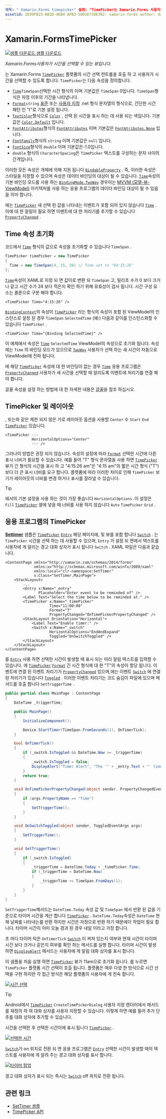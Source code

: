 ```yaml
---
제목: " Xamarin.Forms timepicker" 설명: "TimePicker는 Xamarin.Forms 사용자가 시간을 선택할 수 있는 뷰입니다. 이 문서에서는 응용 프로그램에서 TimePicker를 사용 하는 방법을 설명 Xamarin.Forms 합니다. "
assetid: 2E99FB23-B82D-4EB4-AFB3-5002E736E7B2: xamarin-forms author: davidbritch: dabritch:: 10/16/2018-loc: [ Xamarin.Forms ,]입니다. Xamarin.Essentials
---
```


# <a name="xamarinforms-timepicker"></a>Xamarin.FormsTimePicker

[![샘플 다운로드](~/media/shared/download.png) 샘플 다운로드](https://docs.microsoft.com/samples/xamarin/xamarin-forms-samples/userinterface-timepicker)

_Xamarin.Forms사용자가 시간을 선택할 수 있는 뷰입니다._

는 Xamarin.Forms [`TimePicker`](xref:Xamarin.Forms.TimePicker) 플랫폼의 시간 선택 컨트롤을 호출 하 고 사용자가 시간을 선택할 수 있도록 합니다. `TimePicker`는 다음 속성을 정의합니다.

- [`Time`](xref:Xamarin.Forms.TimePicker.Time)`TimeSpan`선택한 시간 형식의 이며 기본값은 `TimeSpan` 0입니다. `TimeSpan`형식은 자정 이후의 기간을 나타냅니다.
- [`Format`](xref:Xamarin.Forms.TimePicker.Format)`string` [표준](/dotnet/standard/base-types/standard-date-and-time-format-strings/) 또는 [사용자 지정](/dotnet/standard/base-types/custom-date-and-time-format-strings/) .net 형식 문자열의 형식으로, 간단한 시간 패턴 인 "t"로 기본 설정 됩니다.
- [`TextColor`](xref:Xamarin.Forms.TimePicker.TextColor)형식으로 [`Color`](xref:Xamarin.Forms.Color) , 선택 된 시간을 표시 하는 데 사용 되는 색입니다. 기본값은 [`Color.Default`](xref:Xamarin.Forms.Color.Default) 입니다.
- [`FontAttributes`](xref:Xamarin.Forms.TimePicker.FontAttributes)형식의 [`FontAttributes`](xref:Xamarin.Forms.FontAttributes) 이며 기본값은 [`FontAtributes.None`](xref:Xamarin.Forms.FontAttributes.None) 입니다.
- [`FontFamily`](xref:Xamarin.Forms.TimePicker.FontFamily)형식의 `string` 이며 기본값은 `null` 입니다.
- [`FontSize`](xref:Xamarin.Forms.TimePicker.FontSize)형식의 `double` 이며 기본값은-1.0입니다.
- `double` 형식의 `CharacterSpacing`은 `TimePicker` 텍스트를 구성하는 문자 사이의 간격입니다.

이러한 모든 속성은 개체에 의해 지원 됩니다 [`BindableProperty`](xref:Xamarin.Forms.BindableProperty) . 즉, 이러한 속성은 스타일을 지정할 수 있으며 속성은 데이터 바인딩의 대상이 될 수 있습니다. [`Time`](xref:Xamarin.Forms.TimePicker.Time)속성의 기본 바인딩 모드를 사용 하는 [`BindingMode.TwoWay`](xref:Xamarin.Forms.BindingMode.TwoWay) 경우이는 [MVVM (모델-뷰-ViewModel)](~/xamarin-forms/enterprise-application-patterns/mvvm.md) 아키텍처를 사용 하는 응용 프로그램의 데이터 바인딩 대상이 될 수 있음을 의미 합니다.

에는 [`TimePicker`](xref:Xamarin.Forms.TimePicker) 새 선택 된 값을 나타내는 이벤트가 포함 되어 있지 않습니다 [`Time`](xref:Xamarin.Forms.TimePicker.Time) . 이에 대 한 알림이 필요 하면 이벤트에 대 한 처리기를 추가할 수 있습니다 [`PropertyChanged`](xref:Xamarin.Forms.BindableObject.PropertyChanged) .

## <a name="initializing-the-time-property"></a>Time 속성 초기화

코드에서 [`Time`](xref:Xamarin.Forms.TimePicker.Time) 형식의 값으로 속성을 초기화할 수 있습니다 `TimeSpan` .

```csharp
TimePicker timePicker = new TimePicker
{
  Time = new TimeSpan(4, 15, 26) // Time set to "04:15:26"
};
```

[`Time`](xref:Xamarin.Forms.TimePicker.Time)속성이 XAML로 지정 되 면 값이로 변환 되 `TimeSpan` 고, 밀리초 수가 0 보다 크거나 같고 시간 수가 24 보다 적은지 확인 하기 위해 유효성이 검사 됩니다. 시간 구성 요소는 콜론으로 구분 해야 합니다.

```xaml
<TimePicker Time="4:15:26" />
```

[`BindingContext`](xref:Xamarin.Forms.BindableObject.BindingContext)의 속성이 [`TimePicker`](xref:Xamarin.Forms.TimePicker) 라는 형식의 속성이 포함 된 ViewModel의 인스턴스로 설정 된 경우 `TimeSpan` `SelectedTime` (예:) 다음과 같이를 인스턴스화할 수 있습니다 `TimePicker` .

```xaml
<TimePicker Time="{Binding SelectedTime}" />
```

이 예제에서 속성은 [`Time`](xref:Xamarin.Forms.TimePicker.Time) `SelectedTime` ViewModel의 속성으로 초기화 됩니다. 속성에는 `Time` 의 바인딩 모드가 있으므로 [`TwoWay`](xref:Xamarin.Forms.BindingMode.TwoWay) 사용자가 선택 하는 새 시간이 자동으로 ViewModel에 전파 됩니다.

에 해당 [`TimePicker`](xref:Xamarin.Forms.TimePicker) 속성에 대 한 바인딩이 없는 경우 [`Time`](xref:Xamarin.Forms.TimePicker.Time) 응용 프로그램은 [`PropertyChanged`](xref:Xamarin.Forms.BindableObject.PropertyChanged) 사용자가 새 시간을 선택할 때 알리도록 이벤트에 처리기를 연결 해야 합니다.

글꼴 속성을 설정 하는 방법에 대 한 자세한 내용은 [글꼴](~/xamarin-forms/user-interface/text/fonts.md)을 참조 하십시오.

## <a name="timepicker-and-layout"></a>TimePicker 및 레이아웃

, 또는와 같은 제한 되지 않은 가로 레이아웃 옵션을 사용할 `Center` 수 `Start` `End` [`TimePicker`](xref:Xamarin.Forms.TimePicker) 있습니다.

```xaml
<TimePicker ···
            HorizontalOptions="Center"
            ··· />
```

그러나이 방법은 권장 되지 않습니다. 속성의 설정에 따라 [`Format`](xref:Xamarin.Forms.TimePicker.Format) 선택한 시간에 다른 표시 너비가 필요할 수 있습니다. 예를 들어 "T" 형식 문자열을 사용 하면 [`TimePicker`](xref:Xamarin.Forms.TimePicker) 뷰가 긴 형식의 시간을 표시 하 고 "4:15:26 am"은 "4:15 am"의 짧은 시간 형식 ("T") 보다 더 큰 표시 너비를 요구 합니다. 플랫폼에 따라 이러한 차이로 인해 `TimePicker` 보기가 레이아웃의 너비를 변경 하거나 표시를 잘라낼 수 있습니다.

> [!TIP]
> 에서의 기본 설정을 사용 하는 것이 가장 좋습니다 `HorizontalOptions` .이 설정은 `Fill` [`TimePicker`](xref:Xamarin.Forms.TimePicker) 셀에 넣을 때 너비를 사용 하지 않습니다 `Auto` `TimePicker` `Grid` .

## <a name="timepicker-in-an-application"></a>응용 프로그램의 TimePicker

[**Settimer**](https://docs.microsoft.com/samples/xamarin/xamarin-forms-samples/userinterface-timepicker) 샘플은 [`TimePicker`](xref:Xamarin.Forms.TimePicker) [`Entry`](xref:Xamarin.Forms.Entry) 해당 페이지에, 및 뷰를 포함 합니다 [`Switch`](xref:Xamarin.Forms.Switch) . 는 `TimePicker` 시간을 선택 하는 데 사용할 수 있으며, `Entry` 가 설정 되 면에서 텍스트를 사용자에 게 알리는 경고 대화 상자가 표시 됩니다 `Switch` . XAML 파일은 다음과 같습니다.

```xaml
<ContentPage xmlns="http://xamarin.com/schemas/2014/forms"
             xmlns:x="http://schemas.microsoft.com/winfx/2009/xaml"
             xmlns:local="clr-namespace:SetTimer"
             x:Class="SetTimer.MainPage">
    <StackLayout>
        ...
        <Entry x:Name="_entry"
               Placeholder="Enter event to be reminded of" />
        <Label Text="Select the time below to be reminded at." />
        <TimePicker x:Name="_timePicker"
                    Time="11:00:00"
                    Format="T"
                    PropertyChanged="OnTimePickerPropertyChanged" />
        <StackLayout Orientation="Horizontal">
            <Label Text="Enable timer:" />
            <Switch x:Name="_switch"
                    HorizontalOptions="EndAndExpand"
                    Toggled="OnSwitchToggled" />
        </StackLayout>
    </StackLayout>
</ContentPage>
```

를 [`Entry`](xref:Xamarin.Forms.Entry) 사용 하면 선택한 시간이 발생할 때 표시 되는 미리 알림 텍스트를 입력할 수 있습니다. 에 [`TimePicker`](xref:Xamarin.Forms.TimePicker) [`Format`](xref:Xamarin.Forms.TimePicker.Format) 긴 시간 형식에 대 한 "T"의 속성이 할당 됩니다. 이벤트에 연결 된 이벤트 처리기가 [`PropertyChanged`](xref:Xamarin.Forms.BindableObject.PropertyChanged) 있으며,에는 이벤트 [`Switch`](xref:Xamarin.Forms.Switch) 에 연결 된 처리기가 있습니다 [`Toggled`](xref:Xamarin.Forms.Switch.Toggled) . 이러한 이벤트 처리기는 코드 숨김이 파일에 있으며 메서드를 호출 합니다 `SetTriggerTime` .

```csharp
public partial class MainPage : ContentPage
{
    DateTime _triggerTime;

    public MainPage()
    {
        InitializeComponent();

        Device.StartTimer(TimeSpan.FromSeconds(1), OnTimerTick);
    }

    bool OnTimerTick()
    {
        if (_switch.IsToggled && DateTime.Now >= _triggerTime)
        {
            _switch.IsToggled = false;
            DisplayAlert("Timer Alert", "The '" + _entry.Text + "' timer has elapsed", "OK");
        }
        return true;
    }

    void OnTimePickerPropertyChanged(object sender, PropertyChangedEventArgs args)
    {
        if (args.PropertyName == "Time")
        {
            SetTriggerTime();
        }
    }

    void OnSwitchToggled(object sender, ToggledEventArgs args)
    {
        SetTriggerTime();
    }

    void SetTriggerTime()
    {
        if (_switch.IsToggled)
        {
            _triggerTime = DateTime.Today + _timePicker.Time;
            if (_triggerTime < DateTime.Now)
            {
                _triggerTime += TimeSpan.FromDays(1);
            }
        }
    }
}
```

`SetTriggerTime`메서드는 `DateTime.Today` 속성 값 및 `TimeSpan` 에서 반환 된 값을 기준으로 타이머 시간을 계산 합니다 [`TimePicker`](xref:Xamarin.Forms.TimePicker) . `DateTime.Today`속성은 `DateTime` 현재 날짜를 나타내는를 반환 하지만 시간은 자정으로 반환 하기 때문에이 작업이 필요 합니다. 타이머 시간이 이미 오늘 경과 된 경우 내일 이라고 가정 합니다.

초 마다 타이머 틱은 `OnTimerTick` [`Switch`](xref:Xamarin.Forms.Switch) 이 켜져 있는지 여부와 현재 시간이 타이머 시간 보다 크거나 같은지 여부를 확인 하는 메서드를 실행 합니다. 타이머 시간이 발생 하면 [`DisplayAlert`](xref:Xamarin.Forms.Page.DisplayAlert*) 메서드는 사용자에 게 알림 대화 상자를 표시 합니다.

이 샘플을 처음 실행 하면 [`TimePicker`](xref:Xamarin.Forms.TimePicker) 뷰가 11am으로 초기화 됩니다. 를 누르면 `TimePicker` 플랫폼 시간 선택이 호출 됩니다. 플랫폼은 매우 다양 한 방식으로 시간 선택을 구현 하지만 각 접근 방식은 해당 플랫폼의 사용자에 게 친숙 합니다.

[![시간 선택](timepicker-images/timepicker-open.png "시간 선택")](timepicker-images/timepicker-open-large.png#lightbox "시간 선택")

> [!TIP]
> Android에서 [`TimePicker`](xref:Xamarin.Forms.TimePicker) `CreateTimePickerDialog` 사용자 지정 렌더러에서 메서드를 재정의 하 여 대화 상자를 사용자 지정할 수 있습니다. 이렇게 하면 예를 들어 추가 단추를 대화 상자에 추가할 수 있습니다.

시간을 선택한 후 선택한 시간이에 표시 됩니다 [`TimePicker`](xref:Xamarin.Forms.TimePicker) .

[![선택한 시간](timepicker-images/timepicker-selected.png "선택한 시간")](timepicker-images/timepicker-selected-large.png#lightbox "선택한 시간")

[`Switch`](xref:Xamarin.Forms.Switch)가 on 위치로 전환 되 면 응용 프로그램은 [`Entry`](xref:Xamarin.Forms.Entry) 선택한 시간이 발생할 때의 텍스트를 사용자에 게 알려 주는 경고 대화 상자를 표시 합니다.

[![타이머 팝업](timepicker-images/timer-test.png "타이머 팝업")](timepicker-images/timer-test-large.png#lightbox "타이머 팝업")

경고 대화 상자가 표시 되는 즉시는 [`Switch`](xref:Xamarin.Forms.Switch) off 위치로 전환 됩니다.

## <a name="related-links"></a>관련 링크

- [SetTimer 샘플](https://docs.microsoft.com/samples/xamarin/xamarin-forms-samples/userinterface-timepicker)
- [TimePicker API](xref:Xamarin.Forms.TimePicker)
